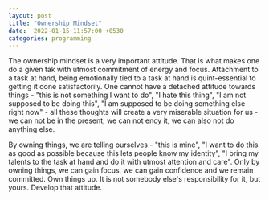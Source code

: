 ```yaml
---
layout: post
title: "Ownership Mindset"
date:  2022-01-15 11:57:00 +0530
categories: programming
---
```


The ownership mindset is a very important attitude. That is what makes one do a given tak with utmost commitment of energy and focus. Attachment to a task at hand, being emotionally tied to a task at hand is quint-essential to getting it done satisfactorily. One cannot have a detached attitude towards things - "this is not something I want to do", "I hate this thing", "I am not supposed to be doing this", "I am supposed to be doing something else right now" - all these thoughts will create a very miserable situation for us - we can not be in the present, we can not enoy it, we can also not do anything else.

By owning things, we are telling ourselves - "this is mine", "I want to do this as good as possible because this lets people know my identity", "I bring my talents to the task at hand and do it with utmost attention and care". Only by owning things, we can gain focus, we can gain confidence and we remain committed. Own things up. It is not somebody else's responsibility for it, but yours. Develop that attitude.


